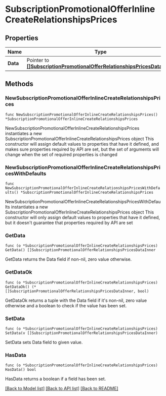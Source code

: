 # SubscriptionPromotionalOfferInlineCreateRelationshipsPrices

## Properties

Name | Type | Description | Notes
------------ | ------------- | ------------- | -------------
**Data** | Pointer to [**[]SubscriptionPromotionalOfferRelationshipsPricesDataInner**](SubscriptionPromotionalOfferRelationshipsPricesDataInner.md) |  | [optional] 

## Methods

### NewSubscriptionPromotionalOfferInlineCreateRelationshipsPrices

`func NewSubscriptionPromotionalOfferInlineCreateRelationshipsPrices() *SubscriptionPromotionalOfferInlineCreateRelationshipsPrices`

NewSubscriptionPromotionalOfferInlineCreateRelationshipsPrices instantiates a new SubscriptionPromotionalOfferInlineCreateRelationshipsPrices object
This constructor will assign default values to properties that have it defined,
and makes sure properties required by API are set, but the set of arguments
will change when the set of required properties is changed

### NewSubscriptionPromotionalOfferInlineCreateRelationshipsPricesWithDefaults

`func NewSubscriptionPromotionalOfferInlineCreateRelationshipsPricesWithDefaults() *SubscriptionPromotionalOfferInlineCreateRelationshipsPrices`

NewSubscriptionPromotionalOfferInlineCreateRelationshipsPricesWithDefaults instantiates a new SubscriptionPromotionalOfferInlineCreateRelationshipsPrices object
This constructor will only assign default values to properties that have it defined,
but it doesn't guarantee that properties required by API are set

### GetData

`func (o *SubscriptionPromotionalOfferInlineCreateRelationshipsPrices) GetData() []SubscriptionPromotionalOfferRelationshipsPricesDataInner`

GetData returns the Data field if non-nil, zero value otherwise.

### GetDataOk

`func (o *SubscriptionPromotionalOfferInlineCreateRelationshipsPrices) GetDataOk() (*[]SubscriptionPromotionalOfferRelationshipsPricesDataInner, bool)`

GetDataOk returns a tuple with the Data field if it's non-nil, zero value otherwise
and a boolean to check if the value has been set.

### SetData

`func (o *SubscriptionPromotionalOfferInlineCreateRelationshipsPrices) SetData(v []SubscriptionPromotionalOfferRelationshipsPricesDataInner)`

SetData sets Data field to given value.

### HasData

`func (o *SubscriptionPromotionalOfferInlineCreateRelationshipsPrices) HasData() bool`

HasData returns a boolean if a field has been set.


[[Back to Model list]](../README.md#documentation-for-models) [[Back to API list]](../README.md#documentation-for-api-endpoints) [[Back to README]](../README.md)


